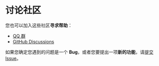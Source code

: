 # 讨论社区

您也可以加入这些社区**寻求帮助**：

- [QQ 群](https://qm.qq.com/q/4NsDQKiAuQ)
- [GitHub Discussions](https://github.com/ClassIsland/ClassIsland/discussions)

如果您确定您遇到的问题是一个 **Bug**，或者您要提出一项**新的功能**，请[提交 Issue](https://github.com/ClassIsland/ClassIsland/issues/new/choose)。
